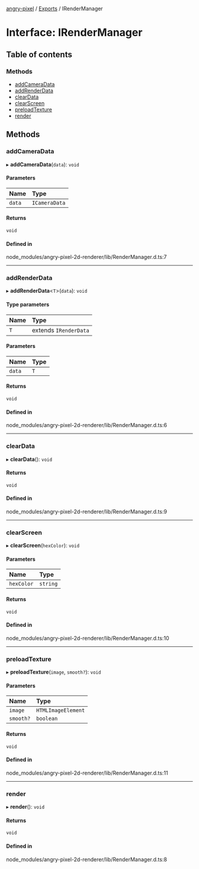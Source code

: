 [angry-pixel](../README.md) / [Exports](../modules.md) / IRenderManager

# Interface: IRenderManager

## Table of contents

### Methods

- [addCameraData](IRenderManager.md#addcameradata)
- [addRenderData](IRenderManager.md#addrenderdata)
- [clearData](IRenderManager.md#cleardata)
- [clearScreen](IRenderManager.md#clearscreen)
- [preloadTexture](IRenderManager.md#preloadtexture)
- [render](IRenderManager.md#render)

## Methods

### addCameraData

▸ **addCameraData**(`data`): `void`

#### Parameters

| Name | Type |
| :------ | :------ |
| `data` | `ICameraData` |

#### Returns

`void`

#### Defined in

node_modules/angry-pixel-2d-renderer/lib/RenderManager.d.ts:7

___

### addRenderData

▸ **addRenderData**<`T`\>(`data`): `void`

#### Type parameters

| Name | Type |
| :------ | :------ |
| `T` | extends `IRenderData` |

#### Parameters

| Name | Type |
| :------ | :------ |
| `data` | `T` |

#### Returns

`void`

#### Defined in

node_modules/angry-pixel-2d-renderer/lib/RenderManager.d.ts:6

___

### clearData

▸ **clearData**(): `void`

#### Returns

`void`

#### Defined in

node_modules/angry-pixel-2d-renderer/lib/RenderManager.d.ts:9

___

### clearScreen

▸ **clearScreen**(`hexColor`): `void`

#### Parameters

| Name | Type |
| :------ | :------ |
| `hexColor` | `string` |

#### Returns

`void`

#### Defined in

node_modules/angry-pixel-2d-renderer/lib/RenderManager.d.ts:10

___

### preloadTexture

▸ **preloadTexture**(`image`, `smooth?`): `void`

#### Parameters

| Name | Type |
| :------ | :------ |
| `image` | `HTMLImageElement` |
| `smooth?` | `boolean` |

#### Returns

`void`

#### Defined in

node_modules/angry-pixel-2d-renderer/lib/RenderManager.d.ts:11

___

### render

▸ **render**(): `void`

#### Returns

`void`

#### Defined in

node_modules/angry-pixel-2d-renderer/lib/RenderManager.d.ts:8
